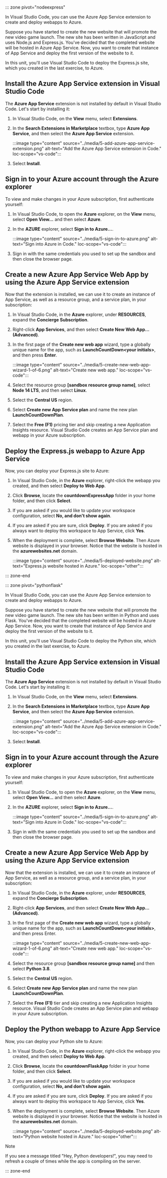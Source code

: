 ::: zone pivot="nodeexpress"

In Visual Studio Code, you can use the Azure App Service extension to create and deploy webapps to Azure.

Suppose you have started to create the new website that will promote the new video game launch. The new site has been written in JavaScript and uses Node.js and Express.js. You've decided that the completed website will be hosted in Azure App Service. Now, you want to create that instance of App Service and deploy the first version of the website to it.

In this unit, you'll use Visual Studio Code to deploy the Express.js site, which you created in the last exercise, to Azure.

## Install the Azure App Service extension in Visual Studio Code

The **Azure App Service** extension is not installed by default in Visual Studio Code. Let's start by installing it:

1. In Visual Studio Code, on the **View** menu, select **Extensions**.
1. In the **Search Extensions in Marketplace** textbox, type **Azure App Service**, and then select the **Azure App Service** extension.

    :::image type="content" source="../media/5-add-azure-app-service-extension.png" alt-text="Add the Azure App Service extension in Code." loc-scope="vs-code":::

1. Select **Install**.

## Sign in to your Azure account through the Azure explorer

To view and make changes in your Azure subscription, first authenticate yourself:

1. In Visual Studio Code, to open the **Azure** explorer, on the **View** menu, select **Open View...** and then select **Azure**.
1. In the **AZURE** explorer, select **Sign in to Azure...**.

    :::image type="content" source="../media/5-sign-in-to-azure.png" alt-text="Sign into Azure in Code." loc-scope="vs-code":::

1. Sign in with the same credentials you used to set up the sandbox and then close the browser page.

## Create a new Azure App Service Web App by using the Azure App Service extension

Now that the extension is installed, we can use it to create an instance of App Service, as well as a resource group, and a service plan, in your subscription:

1. In Visual Studio Code, in the **Azure** explorer, under **RESOURCES**, expand the **Concierge Subscription**.
1. Right-click **App Services**, and then select **Create New Web App... (Advanced)**.
1. In the first page of the **Create new web app** wizard, type a globally unique name for the app, such as **LaunchCountDown&lt;your initials&gt;**, and then press **Enter**.

    :::image type="content" source="../media/5-create-new-web-app-wizard-1-of-6.png" alt-text="Create new web app." loc-scope="vs-code":::

1. Select the resource group **<rgn>[sandbox resource group name]</rgn>**, select **Node 14 LTS**, and then select **Linux**.
1. Select the **Central US** region.
1. Select **Create new App Service plan** and name the new plan **LaunchCountDownPlan**.
1. Select the **Free (F1)** pricing tier and skip creating a new Application Insights resource. Visual Studio Code creates an App Service plan and webapp in your Azure subscription.

## Deploy the Express.js webapp to Azure App Service

Now, you can deploy your Express.js site to Azure:

1. In Visual Studio Code, in the **Azure** explorer, right-click the webapp you created, and then select **Deploy to Web App**.
1. Click **Browse**, locate the **countdownExpressApp** folder in your home folder, and then click **Select**.
1. If you are asked if you would like to update your workspace configuration, select **No, and don't show again**.
1. If you are asked if you are sure, click **Deploy**. If you are asked if you always want to deploy this workspace to App Service, click **Yes**.
1. When the deployment is complete, select **Browse Website**. Then Azure website is displayed in your browser. Notice that the website is hosted in the **azurewebsites.net** domain.

    :::image type="content" source="../media/5-deployed-website.png" alt-text="Express.js website hosted in Azure." loc-scope="other":::

::: zone-end

::: zone pivot="pythonflask"

In Visual Studio Code, you can use the Azure App Service extension to create and deploy webapps to Azure.

Suppose you have started to create the new website that will promote the new video game launch. The new site has been written in Python and uses Flask. You've decided that the completed website will be hosted in Azure App Service. Now, you want to create that instance of App Service and deploy the first version of the website to it.

In this unit, you'll use Visual Studio Code to deploy the Python site, which you created in the last exercise, to Azure.

## Install the Azure App Service extension in Visual Studio Code

The **Azure App Service** extension is not installed by default in Visual Studio Code. Let's start by installing it:

1. In Visual Studio Code, on the **View** menu, select **Extensions**.
1. In the **Search Extensions in Marketplace** textbox, type **Azure App Service**, and then select the **Azure App Service** extension.

    :::image type="content" source="../media/5-add-azure-app-service-extension.png" alt-text="Add the Azure App Service extension in Code." loc-scope="vs-code":::

1. Select **Install**.

## Sign in to your Azure account through the Azure explorer

To view and make changes in your Azure subscription, first authenticate yourself:

1. In Visual Studio Code, to open the **Azure** explorer, on the **View** menu, select **Open View...** and then select **Azure**.
1. In the **AZURE** explorer, select **Sign in to Azure...**.

    :::image type="content" source="../media/5-sign-in-to-azure.png" alt-text="Sign into Azure in Code." loc-scope="vs-code":::

1. Sign in with the same credentials you used to set up the sandbox and then close the browser page.

## Create a new Azure App Service Web App by using the Azure App Service extension

Now that the extension is installed, we can use it to create an instance of App Service, as well as a resource group, and a service plan, in your subscription:

1. In Visual Studio Code, in the **Azure** explorer, under **RESOURCES**, expand the **Concierge Subscription**.
1. Right-click **App Services**, and then select **Create New Web App... (Advanced)**.
1. In the first page of the **Create new web app** wizard, type a globally unique name for the app, such as **LaunchCountDown&lt;your initials&gt;**, and then press Enter.

    :::image type="content" source="../media/5-create-new-web-app-wizard-1-of-6.png" alt-text="Create new web app." loc-scope="vs-code":::

1. Select the resource group **<rgn>[sandbox resource group name]</rgn>** and then select **Python 3.8**. 
1. Select the **Central US** region.
1. Select **Create new App Service plan** and name the new plan **LaunchCountDownPlan**.
1. Select the **Free (F1)** tier and skip creating a new Application Insights resource. Visual Studio Code creates an App Service plan and webapp in your Azure subscription.

## Deploy the Python webapp to Azure App Service

Now, you can deploy your Python site to Azure:

1. In Visual Studio Code, in the **Azure** explorer, right-click the webapp you created, and then select **Deploy to Web App**.
1. Click **Browse**, locate the **countdownFlaskApp** folder in your home folder, and then click **Select**.
1. If you are asked if you would like to update your workspace configuration, select **No, and don't show again**.
1. If you are asked if you are sure, click **Deploy**. If you are asked if you always want to deploy this workspace to App Service, click **Yes**.
1. When the deployment is complete, select **Browse Website**. Then Azure website is displayed in your browser. Notice that the website is hosted in the **azurewebsites.net** domain.

    :::image type="content" source="../media/5-deployed-website.png" alt-text="Python website hosted in Azure." loc-scope="other":::

> [!NOTE]
> If you see a message titled "Hey, Python developers!", you may need to refresh a couple of times while the app is compiling on the server.

::: zone-end
